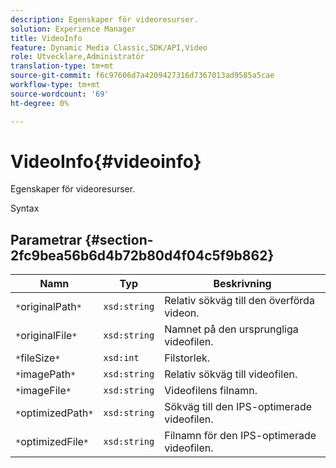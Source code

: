 ```yaml
---
description: Egenskaper för videoresurser.
solution: Experience Manager
title: VideoInfo
feature: Dynamic Media Classic,SDK/API,Video
role: Utvecklare,Administratör
translation-type: tm+mt
source-git-commit: f6c97606d7a4209427316d7367013ad9585a5cae
workflow-type: tm+mt
source-wordcount: '69'
ht-degree: 0%

---
```



# VideoInfo{#videoinfo}

Egenskaper för videoresurser.

Syntax

## Parametrar {#section-2fc9bea56b6d4b72b80d4f04c5f9b862}

| Namn | Typ | Beskrivning |
|---|---|---|
| `*`originalPath`*` | `xsd:string` | Relativ sökväg till den överförda videon. |
| `*`originalFile`*` | `xsd:string` | Namnet på den ursprungliga videofilen. |
| `*`fileSize`*` | `xsd:int` | Filstorlek. |
| `*`imagePath`*` | `xsd:string` | Relativ sökväg till videofilen. |
| `*`imageFile`*` | `xsd:string` | Videofilens filnamn. |
| `*`optimizedPath`*` | `xsd:string` | Sökväg till den IPS-optimerade videofilen. |
| `*`optimizedFile`*` | `xsd:string` | Filnamn för den IPS-optimerade videofilen. |

